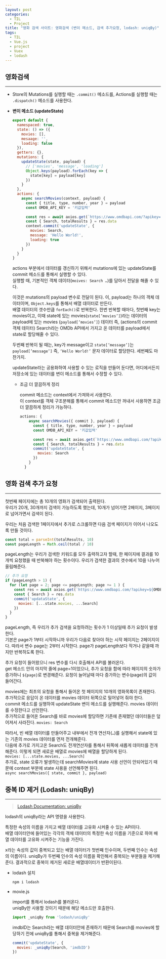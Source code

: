 ```yaml
---
layout: post
categories:
  - TIL
  - Project
title: "영화 검색 사이트: 영화검색 (변이 메소드, 검색 추가요청, lodash: uniqBy)"
tags:
  - TIL
  - Vue.js
  - project
  - Vuex
  - lodash
---
```


## __영화검색__
---

- Store의 Mutations를 실행할 때는 `.commit()` 메소드를, Actions를 실행할 때는 `.dispatch()` 메소드를 사용한다.

- **변이 메소드 (updateState)**
    
    ```jsx
    export default {
      namespaced: true,
      state: () => ({
        movies: [],
        mesaage: '',
        loading: false
      }),
      getters: {},
      mutations: {
        updateState(state, payload) {
          // ['movies', 'message', 'loading']
          Object.keys(payload).forEach(key => {
            state[key] = payload[key]
          })
        }
      },
      actions: {
        async searchMovies(context, payload) {
          const { title, type, number, year } = payload
          const OMDB_API_KEY = '키값입력'
          
          const res = await axios.get(`https://www.omdbapi.com/?apikey=${OMDB_API_KEY}&s=${title}&type=${type}&y=${year}&page=1`)
          const { Search, totalResults } = res.data
          context.commit('updateState', {
            movies: Search,
            message: 'Hello World!',
            loading: true
          })
        }
      }
    }
    ```
    
    actions 부분에서 데이터를 갱신하기 위해서 mutations에 있는 updateState를 commit 메소드를 통해서 실행할 수 있다.  
    실행할 때, 기본적인 객체 데이터(`moives: Search …`)를 담아서 전달을 해줄 수 있다.
    
    이것은 mutations의 payload 변수로 전달이 된다. 이, payload는 하나의 객체 데이터이며, `Object.keys`를 통해서 배열 데이터로 만든다.   
    배열 데이터의 갯수만큼 `forEach()`로 반복한다. 한번 반복할 때마다, 첫번째 key는 movies이고, 이때 state에 있는 movies(`state[’movies’]`)라는 데이터의 payload에 있는 movies (`payload[’movies’]`) 데이터 즉, (actions의 commit 객체 데이터) Search라는 OMDb API에서 가지고 온 데이터를 payload에서 state로 할당해줄 수 있다.
    
    두번째 반복이 될 때는, key가 message이고 `state[’message’]`는 `payload[’message’]` 즉, `‘Hello World!’` 문자 데이터로 할당한다.
    세번째도 마찬가지.
    
    updateState라는 공용화하여 사용할 수 있는 로직을 만들어 둔다면, 어디에서든지 저장소에 있는 데이터를 변이 메소드를 통해서 수정할 수 있다.
    
    - 조금 더 깔끔하게 정리
      
      commit 메소드는 context에서 가져와서 사용한다.  
      이 context를 객체 구조분해를 통해서 commit 메소드만 꺼내서 사용하면 조금 더 깔끔하게 정리가 가능하다.
      
      ```jsx
      actions: {
          async searchMovies({ commit }, payload) {
            const { title, type, number, year } = payload
            const OMDB_API_KEY = '키값입력'
            
            const res = await axios.get(`https://www.omdbapi.com/?apikey=${OMDB_API_KEY}&s=${title}&type=${type}&y=${year}&page=1`)
            const { Search, totalResults } = res.data
            commit('updateState', {
              movies: Search
            })
          }
        }
      ```
      
## __영화 검색 추가 요청__
---
  
첫번째 페이지에는 총 10개의 영화가 검색되어 출력된다.  
우리가 20개, 30개까지 검색이 가능하도록 했는데, 10개가 넘어가면 2페이지, 3페이지로 넘어가면서 검색이 된다. 

우리는 처음 검색한 1페이지에서 추가로 스크롤하면 다음 검색 페이지가 이어서 나오도록 만들 것이다.

```jsx
const total = parseInt(totalResults, 10)
const pageLength = Math.ceil(total / 10)
```

pageLength는 우리가 검색한 키워드를 모두 출력하고자 할때, 한 페이지에 결과를 10개씩 요청했을 때 반복해야 하는 횟수이다. 우리가 검색한 결과의 갯수에서 10을 나누어 올림해준다.

```jsx
// 추가 요청
if (pageLength > 1) {
  for (let page = 2; page <= pageLength; page += 1 ) {
    const res = await axios.get(`https://www.omdbapi.com/?apikey=${OMDB_API_KEY}&s=${title}&type=${type}&y=${year}&page=${page}`)
    const { Search } = res.data
    commit('updataState', {
      movies: [...state.movies, ...Search]
    })
  }
}
```

pageLength, 즉 우리가 추가 검색을 요청하려는 횟수가 1 이상일때 추가 요청이 발생한다.   
기본은 page가 1부터 시작하니까 우리가 다음로 찾아야 하는 시작 페이지는 2페이지이다. 따라서 변수 page는 2부터 시작한다. page가 pageLength보다 작거나 같을때 까지만 반복하도록 한다. 

추가 요청이 들어왔으니 res 변수를 다시 호출해서 API를 불러온다.  
get 메소드 안의 마지막 줄에 page=1이었으나, 추가 요청을 함에 따라 페이지의 숫자가 증가하니 `${page}`로 변경해준다. 요청이 늘어날때 마다 증가하는 변수(page)의 값이 들어간다.

movies에는 최초의 요청을 통해서 들어온 첫 페이지의 10개의 영화목록이 존재한다. 추가적으로 응답이 온 데이터를 movies 데이터 뒤쪽으로 밀어넣어 줘야 한다.  
commit 메소드를 실행하여 updateState 변이 메소드를 실행해준다. movies 데이터를 수정한다고 선언한다.  
추가적으로 들어온 Search를 바로 movies에 할당하면 기존에 존재했던 데이터들은 덮어져서 사라진다. `movies: Search`

따라서, 빈 배열 데이터를 만들어주고 내부에서 전개 연산자(`…`)를 실행해서 state에 있는 기존의 movies 데이터를 먼저 전개해준다.  
다음에 추가로 가지고온 Search도 전개연산자를 통해서 뒤쪽에 새롭게 데이터를 전개해준다. 이렇게 되면 새로운 배열로 movies에 배열을 할당하게 된다.  
`movies: [...state.movies, ...Search]`  
추가로, state 오류가 발생하는데 searchMovies에 state 사용 선언이 안되어있기 때문에 context 부분에 state 사용을 선언해주면 된다.  
`async searchMovies({ state, commit }, payload)`
  
## __중복 ID 제거 (Lodash: uniqBy)__
---
  
>[Lodash Documentation: uniqBy](https://lodash.com/docs/4.17.15#uniqBy)

lodash의 uniqBy라는 API 명령을 사용한다.

특정한 속성의 이름을 가지고 배열 데이터를 고유화 시켜줄 수 있는 API이다.  
배열 데이터안에 들어있는 각각의 객체 데이터의 특정한 속성 이름을 기준으로 하여 배열 데이터를 고유화 시켜주는 기능을 가진다.

x라는 속성의 값이 중복되고 있는 배열 데이터가 첫번째 인수이며, 두번째 인수는 속성의 이름이다. uniqBy가 두번째 인수의 속성 이름을 확인해서 중복되는 부분들을 제거해준다. 결과적으로 중복이 제거된 새로운 배열데이터가 반환이된다. 

- lodash 설치
    
  ```bash
  npm i lodash
  ```
    
- movie.js
  
  import를 통해서 lodash를 불러온다.  
  uniqBy만 사용할 것이기 때문에 해당 메소드만 호출한다.
  
  ```jsx
  import _uniqBy from 'lodash/uniqBy'
  ```
  
  imdbID는 Search라는 배열 데이터안에 존재하기 때문에 Search를 movies에 할당하기 전에 uniqBy를 통해서 중복을 제거해준다. 
  
  ```jsx
  commit('updateState', {
    movies: _uniqBy(Search, 'imdbID')
  })
  ```